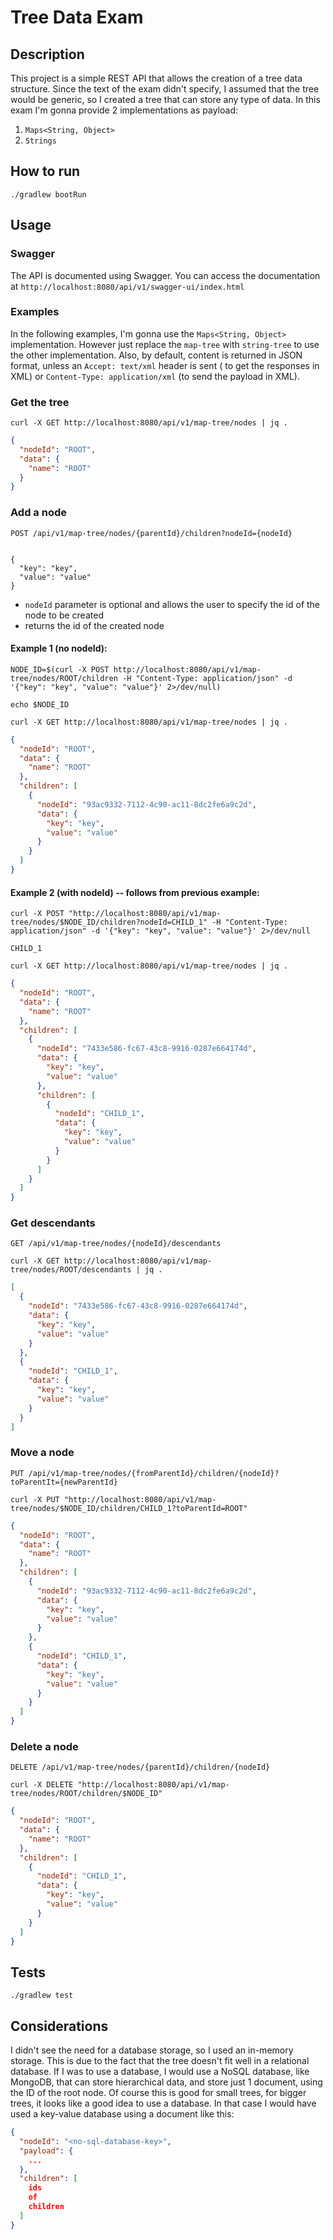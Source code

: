 # Tree Data Exam

## Description

This project is a simple REST API that allows the creation of a tree data structure.
Since the text of the exam didn't specify, I assumed that the tree would be generic, so I created a
tree that can store any type of data.
In this exam I'm gonna provide 2 implementations as payload:

1. `Maps<String, Object>`
2. `Strings`

## How to run

`./gradlew bootRun`

## Usage

### Swagger

The API is documented using Swagger. You can access the documentation at
`http://localhost:8080/api/v1/swagger-ui/index.html`

### Examples

In the following examples, I'm gonna use the `Maps<String, Object>` implementation. However just
replace the `map-tree` with `string-tree` to use the other implementation.
Also, by default, content is returned in JSON format, unless an `Accept: text/xml` header is sent (
to get the responses in XML) or `Content-Type: application/xml` (to send the payload in XML).

### Get the tree

```shell
curl -X GET http://localhost:8080/api/v1/map-tree/nodes | jq .
```

```json
{
  "nodeId": "ROOT",
  "data": {
    "name": "ROOT"
  }
}
```

### Add a node

```
POST /api/v1/map-tree/nodes/{parentId}/children?nodeId={nodeId}


{
  "key": "key",
  "value": "value"
}
```

- `nodeId` parameter is optional and allows the user to specify the id of the node to be created
- returns the id of the created node

#### Example 1 (no nodeId):

```shell
NODE_ID=$(curl -X POST http://localhost:8080/api/v1/map-tree/nodes/ROOT/children -H "Content-Type: application/json" -d '{"key": "key", "value": "value"}' 2>/dev/null)
```

```shell
echo $NODE_ID
```

```shell
curl -X GET http://localhost:8080/api/v1/map-tree/nodes | jq .
```

```json
{
  "nodeId": "ROOT",
  "data": {
    "name": "ROOT"
  },
  "children": [
    {
      "nodeId": "93ac9332-7112-4c90-ac11-8dc2fe6a9c2d",
      "data": {
        "key": "key",
        "value": "value"
      }
    }
  ]
}
```

#### Example 2 (with nodeId) -- follows from previous example:

```shell
curl -X POST "http://localhost:8080/api/v1/map-tree/nodes/$NODE_ID/children?nodeId=CHILD_1" -H "Content-Type: application/json" -d '{"key": "key", "value": "value"}' 2>/dev/null
```

```
CHILD_1
```

```shell
curl -X GET http://localhost:8080/api/v1/map-tree/nodes | jq .
```

```json
{
  "nodeId": "ROOT",
  "data": {
    "name": "ROOT"
  },
  "children": [
    {
      "nodeId": "7433e586-fc67-43c8-9916-0287e664174d",
      "data": {
        "key": "key",
        "value": "value"
      },
      "children": [
        {
          "nodeId": "CHILD_1",
          "data": {
            "key": "key",
            "value": "value"
          }
        }
      ]
    }
  ]
}
```

### Get descendants

`GET /api/v1/map-tree/nodes/{nodeId}/descendants`

```shell
curl -X GET http://localhost:8080/api/v1/map-tree/nodes/ROOT/descendants | jq .
```

```json
[
  {
    "nodeId": "7433e586-fc67-43c8-9916-0287e664174d",
    "data": {
      "key": "key",
      "value": "value"
    }
  },
  {
    "nodeId": "CHILD_1",
    "data": {
      "key": "key",
      "value": "value"
    }
  }
]
```

### Move a node

`PUT /api/v1/map-tree/nodes/{fromParentId}/children/{nodeId}?toParentIt={newParentId}`

```shell
curl -X PUT "http://localhost:8080/api/v1/map-tree/nodes/$NODE_ID/children/CHILD_1?toParentId=ROOT"
```

```json
{
  "nodeId": "ROOT",
  "data": {
    "name": "ROOT"
  },
  "children": [
    {
      "nodeId": "93ac9332-7112-4c90-ac11-8dc2fe6a9c2d",
      "data": {
        "key": "key",
        "value": "value"
      }
    },
    {
      "nodeId": "CHILD_1",
      "data": {
        "key": "key",
        "value": "value"
      }
    }
  ]
}
```

### Delete a node

`DELETE /api/v1/map-tree/nodes/{parentId}/children/{nodeId}`

```shell
curl -X DELETE "http://localhost:8080/api/v1/map-tree/nodes/ROOT/children/$NODE_ID"
```

```json
{
  "nodeId": "ROOT",
  "data": {
    "name": "ROOT"
  },
  "children": [
    {
      "nodeId": "CHILD_1",
      "data": {
        "key": "key",
        "value": "value"
      }
    }
  ]
}
```

## Tests

`./gradlew test`

## Considerations

I didn't see the need for a database storage, so I used an in-memory storage. This is due to the
fact that the tree doesn't fit well in a relational database.
If I was to use a database, I would use a NoSQL database, like MongoDB, that can store hierarchical
data, and store just 1 document, using the ID of the root node.
Of course this is good for small trees, for bigger trees, it looks like a good idea to use a
database. In that case I would have used a key-value database using
a document like this:

```json
{
  "nodeId": "<no-sql-database-key>",
  "payload": {
    ...
  },
  "children": [
    ids
    of
    children
  ]
}
```
